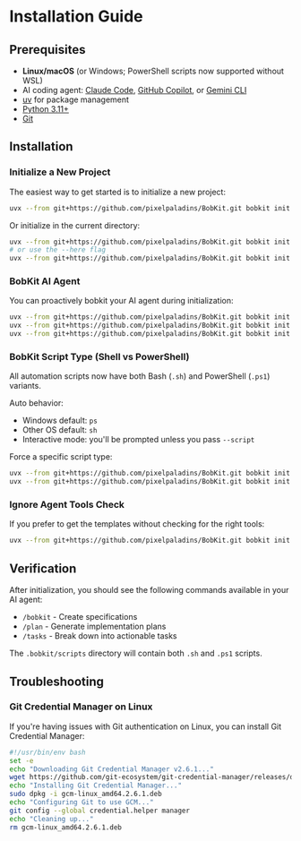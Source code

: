 # Installation Guide

## Prerequisites

- **Linux/macOS** (or Windows; PowerShell scripts now supported without WSL)
- AI coding agent: [Claude Code](https://www.anthropic.com/claude-code), [GitHub Copilot](https://code.visualstudio.com/), or [Gemini CLI](https://github.com/google-gemini/gemini-cli)
- [uv](https://docs.astral.sh/uv/) for package management
- [Python 3.11+](https://www.python.org/downloads/)
- [Git](https://git-scm.com/downloads)

## Installation

### Initialize a New Project

The easiest way to get started is to initialize a new project:

```bash
uvx --from git+https://github.com/pixelpaladins/BobKit.git bobkit init <PROJECT_NAME>
```

Or initialize in the current directory:

```bash
uvx --from git+https://github.com/pixelpaladins/BobKit.git bobkit init .
# or use the --here flag
uvx --from git+https://github.com/pixelpaladins/BobKit.git bobkit init --here
```

### BobKit AI Agent

You can proactively bobkit your AI agent during initialization:

```bash
uvx --from git+https://github.com/pixelpaladins/BobKit.git bobkit init <project_name> --ai claude
uvx --from git+https://github.com/pixelpaladins/BobKit.git bobkit init <project_name> --ai gemini
uvx --from git+https://github.com/pixelpaladins/BobKit.git bobkit init <project_name> --ai copilot
```

### BobKit Script Type (Shell vs PowerShell)

All automation scripts now have both Bash (`.sh`) and PowerShell (`.ps1`) variants.

Auto behavior:
- Windows default: `ps`
- Other OS default: `sh`
- Interactive mode: you'll be prompted unless you pass `--script`

Force a specific script type:
```bash
uvx --from git+https://github.com/pixelpaladins/BobKit.git bobkit init <project_name> --script sh
uvx --from git+https://github.com/pixelpaladins/BobKit.git bobkit init <project_name> --script ps
```

### Ignore Agent Tools Check

If you prefer to get the templates without checking for the right tools:

```bash
uvx --from git+https://github.com/pixelpaladins/BobKit.git bobkit init <project_name> --ai claude --ignore-agent-tools
```

## Verification

After initialization, you should see the following commands available in your AI agent:
- `/bobkit` - Create specifications
- `/plan` - Generate implementation plans  
- `/tasks` - Break down into actionable tasks

The `.bobkit/scripts` directory will contain both `.sh` and `.ps1` scripts.

## Troubleshooting

### Git Credential Manager on Linux

If you're having issues with Git authentication on Linux, you can install Git Credential Manager:

```bash
#!/usr/bin/env bash
set -e
echo "Downloading Git Credential Manager v2.6.1..."
wget https://github.com/git-ecosystem/git-credential-manager/releases/download/v2.6.1/gcm-linux_amd64.2.6.1.deb
echo "Installing Git Credential Manager..."
sudo dpkg -i gcm-linux_amd64.2.6.1.deb
echo "Configuring Git to use GCM..."
git config --global credential.helper manager
echo "Cleaning up..."
rm gcm-linux_amd64.2.6.1.deb
```
